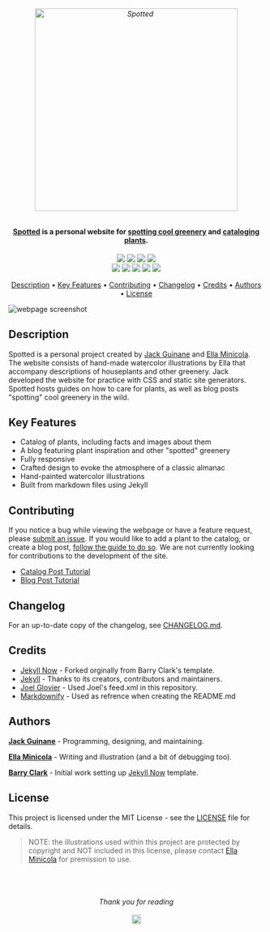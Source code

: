 
<h6 align="center">
  <br>
  <a href="https://qjack001.github.io/Spotted/"><img src="http://spotted.site/assets/logo/spotted-logo-green.png" alt="Spotted" width="400"></a>
  <br>
</h6>

<h4 align="center"><a href="https://qjack001.github.io/Spotted/">Spotted</a> is a personal website for <a href="https://qjack001.github.io/Spotted/blog">spotting cool greenery</a> and <a href="https://qjack001.github.io/Spotted/">cataloging plants</a>.</h4>

<p align="center">
  <img src="https://img.shields.io/badge/chrome-passing-brightgreen.svg">
  <img src="https://img.shields.io/badge/chrome%20mobile-passing-brightgreen.svg">
  <img src="https://img.shields.io/badge/safari-passing-brightgreen.svg">
  <img src="https://img.shields.io/badge/safari%20mobile-passing-brightgreen.svg">
  <br>
  <img src="https://img.shields.io/badge/internet%20explorer-failing-red.svg">
  <img src="https://img.shields.io/badge/firefox-passing-brightgreen.svg">
  <img src="https://img.shields.io/badge/firefox%20mobile-passing-brightgreen.svg">
  <img src="https://img.shields.io/badge/edge-failing-red.svg">
  <img src="https://img.shields.io/badge/opera-passing-brightgreen.svg">
</p>

<p align="center">
  <a href="#description">Description</a> •
  <a href="#key-features">Key Features</a> •
  <a href="#contributing">Contributing</a> •
  <a href="#changelog">Changelog</a> •
  <a href="#credits">Credits</a> •
  <a href="#authors">Authors</a> •
  <a href="#license">License</a>
</p>

![webpage screenshot](http://spotted.site/assets/images/screenshot-1.png)

## Description

Spotted is a personal project created by [Jack Guinane](https://github.com/qjack001) and [Ella Minicola](https://github.com/Ella-Minicola). The website consists of hand-made watercolor illustrations by Ella that accompany descriptions of houseplants and other greenery. Jack developed the website for practice with CSS and static site generators. Spotted hosts guides on how to care for plants, as well as blog posts "spotting" cool greenery in the wild.

## Key Features

- Catalog of plants, including facts and images about them
- A blog featuring plant inspiration and other "spotted" greenery
- Fully responsive
- Crafted design to evoke the atmosphere of a classic almanac
- Hand-painted watercolor illustrations
- Built from markdown files using Jekyll

## Contributing

If you notice a bug while viewing the webpage or have a feature request, please [submit an issue](https://github.com/qjack001/Spotted/issues).
If you would like to add a plant to the catalog, or create a blog post, [follow the guide to do so](https://github.com/qjack001/Spotted/wiki).
We are not currently looking for contributions to the development of the site.

- [Catalog Post Tutorial](https://github.com/qjack001/Spotted/wiki/Catalog-Post-Tutorial)
- [Blog Post Tutorial](https://github.com/qjack001/Spotted/wiki/Blog-Post-Tutorial)

## Changelog

For an up-to-date copy of the changelog, see [CHANGELOG.md](https://github.com/qjack001/Spotted/blob/master/CHANGELOG.md).

## Credits

- [Jekyll Now](https://github.com/barryclark/jekyll-now/) - Forked orginally from Barry Clark's template.
- [Jekyll](https://github.com/jekyll/jekyll) - Thanks to its creators, contributors and maintainers.
- [Joel Glovier](http://joelglovier.com/writing/) - Used Joel's feed.xml in this repository.
- [Markdownify](https://github.com/amitmerchant1990/electron-markdownify) - Used as refrence when creating the README.md

## Authors

[**Jack Guinane**](https://github.com/qjack001) - Programming, designing, and maintaining.

[**Ella Minicola**](https://github.com/Ella-Minicola) - Writing and illustration (and a bit of debugging too).

[**Barry Clark**](https://github.com/barryclark/) - Initial work setting up [Jekyll Now](https://github.com/barryclark/jekyll-now/) template.

## License

This project is licensed under the MIT License - see the [LICENSE](https://github.com/qjack001/Spotted/blob/master/LICENSE) file for details. 

> NOTE: the illustrations used within this project are protected by copyright and NOT included in this license, please contact [Ella Minicola](https://github.com/Ella-Minicola) for premission to use.

<br><br>
<h6 align="center"><i>Thank you for reading</i>
<br><br><img src="https://raw.githubusercontent.com/qjack001/Spotted/master/favicon.ico" width=18></h6>
